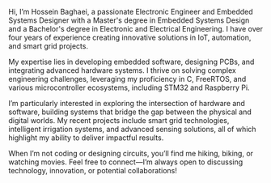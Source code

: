 Hi, I’m Hossein Baghaei, a passionate Electronic Engineer and Embedded Systems Designer with a Master's degree in Embedded Systems Design and a Bachelor's degree in Electronic and Electrical Engineering. I have over four years of experience creating innovative solutions in IoT, automation, and smart grid projects.

My expertise lies in developing embedded software, designing PCBs, and integrating advanced hardware systems. I thrive on solving complex engineering challenges, leveraging my proficiency in C, FreeRTOS, and various microcontroller ecosystems, including STM32 and Raspberry Pi.

I’m particularly interested in exploring the intersection of hardware and software, building systems that bridge the gap between the physical and digital worlds. My recent projects include smart grid technologies, intelligent irrigation systems, and advanced sensing solutions, all of which highlight my ability to deliver impactful results.

When I’m not coding or designing circuits, you’ll find me hiking, biking, or watching movies. Feel free to connect—I’m always open to discussing technology, innovation, or potential collaborations!
